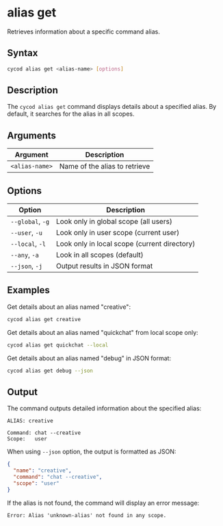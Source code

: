 # alias get

Retrieves information about a specific command alias.

## Syntax

```bash
cycod alias get <alias-name> [options]
```

## Description

The `cycod alias get` command displays details about a specified alias. By default, it searches for the alias in all scopes.

## Arguments

| Argument | Description |
|----------|-------------|
| `<alias-name>` | Name of the alias to retrieve |

## Options

| Option | Description |
|--------|-------------|
| `--global`, `-g` | Look only in global scope (all users) |
| `--user`, `-u` | Look only in user scope (current user) |
| `--local`, `-l` | Look only in local scope (current directory) |
| `--any`, `-a` | Look in all scopes (default) |
| `--json`, `-j` | Output results in JSON format |

## Examples

Get details about an alias named "creative":

```bash
cycod alias get creative
```

Get details about an alias named "quickchat" from local scope only:

```bash
cycod alias get quickchat --local
```

Get details about an alias named "debug" in JSON format:

```bash
cycod alias get debug --json
```

## Output

The command outputs detailed information about the specified alias:

```
ALIAS: creative

Command: chat --creative
Scope:   user
```

When using `--json` option, the output is formatted as JSON:

```json
{
  "name": "creative",
  "command": "chat --creative",
  "scope": "user"
}
```

If the alias is not found, the command will display an error message:

```
Error: Alias 'unknown-alias' not found in any scope.
```